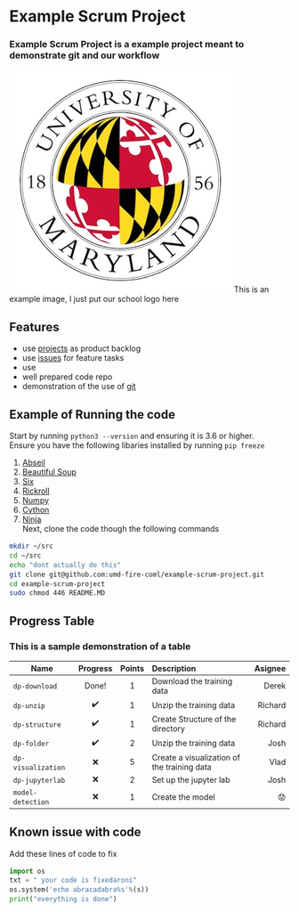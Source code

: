 # Example Scrum Project
### Example Scrum Project is a example project meant to demonstrate git and our workflow
![symbol](img.jpg)
This is an example image, I just put our school logo here
## Features
- use [projects](https://github.com/umd-fire-coml/example-scrum-project/projects) as product backlog
- use [issues](https://guides.github.com/features/issues/) for feature tasks
- use 
- well prepared code repo
- demonstration of the use of [git](https://git-scm.com/)

## Example of Running the code
Start by running `python3 --version` and ensuring it is 3.6 or higher. \
Ensure you have the following libaries installed by running `pip freeze`
1) [Abseil](https://github.com/abseil/abseil-py)
2) [Beautiful Soup](https://github.com/waylan/beautifulsoup)
3) [Six](https://pypi.org/project/six/)
4) [Rickroll](https://www.youtube.com/watch?v=dQw4w9WgXcQ)
5) [Numpy](https://numpy.org)
6) [Cython](https://github.com/cython/cython)
7) [Ninja](https://github.com/ninja-build/ninja)\
Next, clone the code though the following commands 
```bash
mkdir ~/src
cd ~/src
echo "dont actually do this"
git clone git@github.com:umd-fire-coml/example-scrum-project.git
cd example-scrum-project
sudo chmod 446 README.MD 
```
## Progress Table
### This is a sample demonstration of a table
|Name|Progress|Points|Description| Asignee|
---|:---:|:---:|:---|---:
`dp-download`| Done!| 1| Download the training data| Derek
`dp-unzip`| :heavy_check_mark: | 1 | Unzip the training data | Richard 
`dp-structure`| :heavy_check_mark:| 1| Create Structure of the directory| Richard
`dp-folder`| :heavy_check_mark: | 2 | Unzip the training data | Josh
`dp-visualization`| :x:| 5| Create a visualization of the training data| Vlad
`dp-jupyterlab`| :x: | 2 | Set up the jupyter lab | Josh 
`model-detection`| :x: | 1 | Create the model | :worried:
## Known issue with code
Add these lines of code to fix
```python
import os
txt = " your code is fixedaroni"
os.system('echo abracadabra%s'%(s))
print("everything is done")
```
